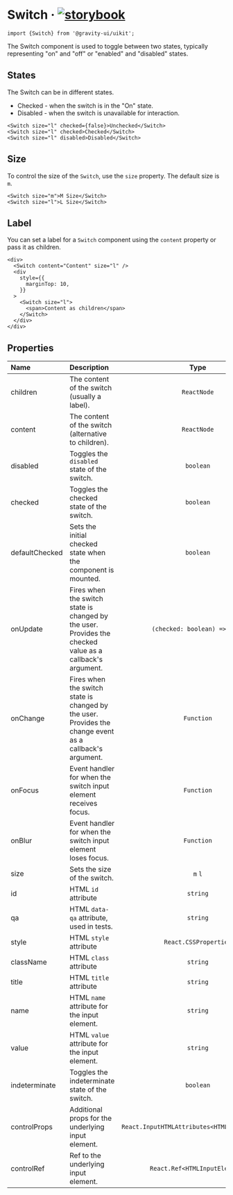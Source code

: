 <!--GITHUB_BLOCK-->

# Switch &middot; [![storybook](https://img.shields.io/badge/Storybook-Switch-3bc935)](https://preview.gravity-ui.com/uikit/?path=/docs/components-inputs-switch--docs)

<!--/GITHUB_BLOCK-->

```tsx
import {Switch} from '@gravity-ui/uikit';
```

The Switch component is used to toggle between two states, typically representing "on" and "off" or "enabled" and "disabled" states.

## States

The Switch can be in different states.

- Checked - when the switch is in the "On" state.
- Disabled - when the switch is unavailable for interaction.

<!--LANDING_BLOCK

<ExampleBlock
    code={`
<Switch size="l" checked={false}>Unchecked</Switch>
<Switch size="l" checked>Checked</Switch>
<Switch size="l" disabled>Disabled</Switch>
`}
>
    <UIKit.Switch size="l" checked={false}>Unchecked</UIKit.Switch>
    <UIKit.Switch size="l" checked>Checked</UIKit.Switch>
    <UIKit.Switch size="l" disabled>Disabled</UIKit.Switch>
</ExampleBlock>

LANDING_BLOCK-->

<!--GITHUB_BLOCK-->

```tsx
<Switch size="l" checked={false}>Unchecked</Switch>
<Switch size="l" checked>Checked</Switch>
<Switch size="l" disabled>Disabled</Switch>
```

<!--/GITHUB_BLOCK-->

## Size

To control the size of the `Switch`, use the `size` property. The default size is `m`.

<!--LANDING_BLOCK

<ExampleBlock
    code={`
<Switch size="m">M Size</Switch>
<Switch size="l">L Size</Switch>
`}
>
    <UIKit.Switch size="m">M Size</UIKit.Switch>
    <UIKit.Switch size="l">L Size</UIKit.Switch>
</ExampleBlock>

LANDING_BLOCK-->

<!--GITHUB_BLOCK-->

```tsx
<Switch size="m">M Size</Switch>
<Switch size="l">L Size</Switch>
```

<!--/GITHUB_BLOCK-->

## Label

You can set a label for a `Switch` component using the `content` property or pass it as children.

<!--LANDING_BLOCK

<ExampleBlock
    code={`
<div>
  <Switch content="Content" size="l" />
  <div
    style={{
      marginTop: 10,
    }}
  >
    <Switch size="l">
      <span>Content as children</span>
    </Switch>
  </div>
</div>
`}
>
<div>
  <UIKit.Switch content="Content" size="l" />
  <div
    style={{
      marginTop: 10,
    }}
  >
    <UIKit.Switch size="l">
      <span>Content as children</span>
    </UIKit.Switch>
  </div>
</div>
</ExampleBlock>

LANDING_BLOCK-->

<!--GITHUB_BLOCK-->

```tsx
<div>
  <Switch content="Content" size="l" />
  <div
    style={{
      marginTop: 10,
    }}
  >
    <Switch size="l">
      <span>Content as children</span>
    </Switch>
  </div>
</div>
```

<!--/GITHUB_BLOCK-->

## Properties

| Name           | Description                                                                                              |                     Type                      | Default |
| :------------- | :------------------------------------------------------------------------------------------------------- | :-------------------------------------------: | :-----: |
| children       | The content of the switch (usually a label).                                                             |                  `ReactNode`                  |         |
| content        | The content of the switch (alternative to children).                                                     |                  `ReactNode`                  |         |
| disabled       | Toggles the `disabled` state of the switch.                                                              |                   `boolean`                   | `false` |
| checked        | Toggles the checked state of the switch.                                                                 |                   `boolean`                   | `false` |
| defaultChecked | Sets the initial checked state when the component is mounted.                                            |                   `boolean`                   | `false` |
| onUpdate       | Fires when the switch state is changed by the user. Provides the checked value as a callback's argument. |         `(checked: boolean) => void`          |         |
| onChange       | Fires when the switch state is changed by the user. Provides the change event as a callback's argument.  |                  `Function`                   |         |
| onFocus        | Event handler for when the switch input element receives focus.                                          |                  `Function`                   |         |
| onBlur         | Event handler for when the switch input element loses focus.                                             |                  `Function`                   |         |
| size           | Sets the size of the switch.                                                                             |                    `m` `l`                    |   `m`   |
| id             | HTML `id` attribute                                                                                      |                   `string`                    |         |
| qa             | HTML `data-qa` attribute, used in tests.                                                                 |                   `string`                    |         |
| style          | HTML `style` attribute                                                                                   |             `React.CSSProperties`             |         |
| className      | HTML `class` attribute                                                                                   |                   `string`                    |         |
| title          | HTML `title` attribute                                                                                   |                   `string`                    |         |
| name           | HTML `name` attribute for the input element.                                                             |                   `string`                    |         |
| value          | HTML `value` attribute for the input element.                                                            |                   `string`                    |         |
| indeterminate  | Toggles the indeterminate state of the switch.                                                           |                   `boolean`                   | `false` |
| controlProps   | Additional props for the underlying input element.                                                       | `React.InputHTMLAttributes<HTMLInputElement>` |         |
| controlRef     | Ref to the underlying input element.                                                                     |         `React.Ref<HTMLInputElement>`         |         |
